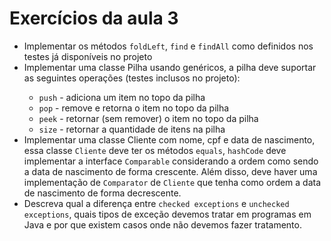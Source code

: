 # Exercícios da aula 3

* Implementar os métodos `foldLeft`, `find` e `findAll` como definidos nos testes já disponíveis no projeto
* Implementar uma classe Pilha<E> usando genéricos, a pilha deve suportar as seguintes operações (testes inclusos no projeto):
  * `push` - adiciona um item no topo da pilha
  * `pop` - remove e retorna o item no topo da pilha
  * `peek` - retornar (sem remover) o item no topo da pilha
  * `size` - retornar a quantidade de itens na pilha
* Implementar uma classe Cliente com nome, cpf e data de nascimento, essa classe `Cliente` deve ter os métodos `equals`, `hashCode` deve implementar a interface `Comparable` considerando a ordem como sendo a data de nascimento de forma crescente. Além disso, deve haver uma implementação de `Comparator` de `Cliente` que tenha como ordem a data de nascimento de forma decrescente.
* Descreva qual a diferença entre `checked exceptions` e `unchecked exceptions`, quais tipos de exceção devemos tratar em programas em Java e por que existem casos onde não devemos fazer tratamento.